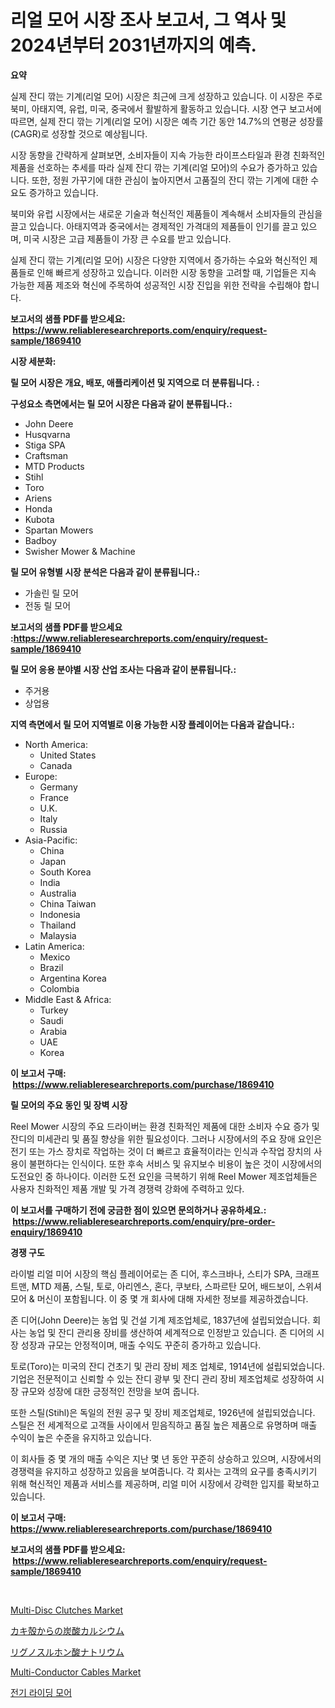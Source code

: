 <p><h1>리얼 모어 시장 조사 보고서, 그 역사 및 2024년부터 2031년까지의 예측.</h1></p><p><strong>요약</strong></p>
<p><p>실제 잔디 깎는 기계(리얼 모어) 시장은 최근에 크게 성장하고 있습니다. 이 시장은 주로 북미, 아태지역, 유럽, 미국, 중국에서 활발하게 활동하고 있습니다. 시장 연구 보고서에 따르면, 실제 잔디 깎는 기계(리얼 모어) 시장은 예측 기간 동안 14.7%의 연평균 성장률(CAGR)로 성장할 것으로 예상됩니다.</p><p>시장 동향을 간략하게 살펴보면, 소비자들이 지속 가능한 라이프스타일과 환경 친화적인 제품을 선호하는 추세를 따라 실제 잔디 깎는 기계(리얼 모어)의 수요가 증가하고 있습니다. 또한, 정원 가꾸기에 대한 관심이 높아지면서 고품질의 잔디 깎는 기계에 대한 수요도 증가하고 있습니다.</p><p>북미와 유럽 시장에서는 새로운 기술과 혁신적인 제품들이 계속해서 소비자들의 관심을 끌고 있습니다. 아태지역과 중국에서는 경제적인 가격대의 제품들이 인기를 끌고 있으며, 미국 시장은 고급 제품들이 가장 큰 수요를 받고 있습니다.</p><p>실제 잔디 깎는 기계(리얼 모어) 시장은 다양한 지역에서 증가하는 수요와 혁신적인 제품들로 인해 빠르게 성장하고 있습니다. 이러한 시장 동향을 고려할 때, 기업들은 지속 가능한 제품 제조와 혁신에 주목하여 성공적인 시장 진입을 위한 전략을 수립해야 합니다.</p></p>
<p><strong>보고서의 샘플 PDF를 받으세요: &nbsp;<a href="https://www.reliableresearchreports.com/enquiry/request-sample/1869410">https://www.reliableresearchreports.com/enquiry/request-sample/1869410</a></strong></p>
<p><strong>시장 세분화:</strong></p>
<p><strong> 릴 모어 시장은 개요, 배포, 애플리케이션 및 지역으로 더 분류됩니다. :</strong></p>
<p><strong>구성요소 측면에서는 릴 모어 시장은 다음과 같이 분류됩니다.:</strong></p>
<p><ul><li>John Deere</li><li>Husqvarna</li><li>Stiga SPA</li><li>Craftsman</li><li>MTD Products</li><li>Stihl</li><li>Toro</li><li>Ariens</li><li>Honda</li><li>Kubota</li><li>Spartan Mowers</li><li>Badboy</li><li>Swisher Mower & Machine</li></ul></p>
<p><strong> 릴 모어 유형별 시장 분석은 다음과 같이 분류됩니다.:</strong></p>
<p><ul><li>가솔린 릴 모어</li><li>전동 릴 모어</li></ul></p>
<p><strong>보고서의 샘플 PDF를 받으세요 :<a href="https://www.reliableresearchreports.com/enquiry/request-sample/1869410">https://www.reliableresearchreports.com/enquiry/request-sample/1869410</a></strong></p>
<p><strong> 릴 모어 응용 분야별 시장 산업 조사는 다음과 같이 분류됩니다.:</strong></p>
<p><ul><li>주거용</li><li>상업용</li></ul></p>
<p><strong>지역 측면에서 릴 모어 지역별로 이용 가능한 시장 플레이어는 다음과 같습니다.:</strong></p>
<p><ul>
    <li>
        North America:
        <ul>
            <li>United States</li>
            <li>Canada</li>
        </ul>
    </li>
    <li>
        Europe:
        <ul>
            <li>Germany</li>
            <li>France</li>
            <li>U.K.</li>
            <li>Italy</li>
            <li>Russia</li>
        </ul>
    </li>
    <li>
        Asia-Pacific:
        <ul>
            <li>China</li>
            <li>Japan</li>
            <li>South Korea</li>
            <li>India</li>
            <li>Australia</li>
            <li>China Taiwan</li>
            <li>Indonesia</li>
            <li>Thailand</li>
            <li>Malaysia</li>
        </ul>
    </li>
    <li>
        Latin America:
        <ul>
            <li>Mexico</li>
            <li>Brazil</li>
            <li>Argentina Korea</li>
            <li>Colombia</li>
        </ul>
    </li>
    <li>
        Middle East & Africa:
        <ul>
            <li>Turkey</li>
            <li>Saudi</li>
            <li>Arabia</li>
            <li>UAE</li>
            <li>Korea</li>
        </ul>
    </li>
    </ul></p>
<p><strong>이 보고서 구매: &nbsp;<a href="https://www.reliableresearchreports.com/purchase/1869410">https://www.reliableresearchreports.com/purchase/1869410</a></strong></p>
<p><strong>릴 모어의 주요 동인 및 장벽 시장</strong></p>
<p><p>Reel Mower 시장의 주요 드라이버는 환경 친화적인 제품에 대한 소비자 수요 증가 및 잔디의 미세관리 및 품질 향상을 위한 필요성이다. 그러나 시장에서의 주요 장애 요인은 전기 또는 가스 장치로 작업하는 것이 더 빠르고 효율적이라는 인식과 수작업 장치의 사용이 불편하다는 인식이다. 또한 후속 서비스 및 유지보수 비용이 높은 것이 시장에서의 도전요인 중 하나이다. 이러한 도전 요인을 극복하기 위해 Reel Mower 제조업체들은 사용자 친화적인 제품 개발 및 가격 경쟁력 강화에 주력하고 있다.</p></p>
<p><strong>이 보고서를 구매하기 전에 궁금한 점이 있으면 문의하거나 공유하세요.: &nbsp;<a href="https://www.reliableresearchreports.com/enquiry/pre-order-enquiry/1869410">https://www.reliableresearchreports.com/enquiry/pre-order-enquiry/1869410</a></strong></p>
<p><strong>경쟁 구도</strong></p>
<p><p>라이벌 리얼 미어 시장의 핵심 플레이어로는 존 디어, 후스크바나, 스티가 SPA, 크래프트맨, MTD 제품, 스틸, 토로, 아리엔스, 혼다, 쿠보타, 스파르탄 모어, 배드보이, 스위셔 모어 & 머신이 포함됩니다. 이 중 몇 개 회사에 대해 자세한 정보를 제공하겠습니다.</p><p>존 디어(John Deere)는 농업 및 건설 기계 제조업체로, 1837년에 설립되었습니다. 회사는 농업 및 잔디 관리용 장비를 생산하여 세계적으로 인정받고 있습니다. 존 디어의 시장 성장과 규모는 안정적이며, 매출 수익도 꾸준히 증가하고 있습니다.</p><p>토로(Toro)는 미국의 잔디 건초기 및 관리 장비 제조 업체로, 1914년에 설립되었습니다. 기업은 전문적이고 신뢰할 수 있는 잔디 광부 및 잔디 관리 장비 제조업체로 성장하여 시장 규모와 성장에 대한 긍정적인 전망을 보여 줍니다.</p><p>또한 스틸(Stihl)은 독일의 전원 공구 및 장비 제조업체로, 1926년에 설립되었습니다. 스틸은 전 세계적으로 고객들 사이에서 믿음직하고 품질 높은 제품으로 유명하며 매출 수익이 높은 수준을 유지하고 있습니다.</p><p>이 회사들 중 몇 개의 매출 수익은 지난 몇 년 동안 꾸준히 상승하고 있으며, 시장에서의 경쟁력을 유지하고 성장하고 있음을 보여줍니다. 각 회사는 고객의 요구를 충족시키기 위해 혁신적인 제품과 서비스를 제공하며, 리얼 미어 시장에서 강력한 입지를 확보하고 있습니다.</p></p>
<p><strong>이 보고서 구매: &nbsp; <a href="https://www.reliableresearchreports.com/purchase/1869410">https://www.reliableresearchreports.com/purchase/1869410</a></strong></p>
<p><strong>보고서의 샘플 PDF를 받으세요: &nbsp;<a href="https://www.reliableresearchreports.com/enquiry/request-sample/1869410">https://www.reliableresearchreports.com/enquiry/request-sample/1869410</a></strong><strong></strong></p>
<p>&nbsp;</p>
<p><p><a href="https://issuu.com/reportprime-2/docs/multi-disc-clutches-market-size-2030.pptx">Multi-Disc Clutches Market</a></p><p><a href="https://medium.com/@lenorakris2023/%E3%82%AB%E3%82%AD%E3%81%AE%E6%AE%BB%E3%81%8B%E3%82%89%E3%81%AE%E7%82%AD%E9%85%B8%E3%82%AB%E3%83%AB%E3%82%B7%E3%82%A6%E3%83%A0%E3%81%AE%E5%B8%82%E5%A0%B4%E5%8B%95%E5%90%91%E3%81%A8%E5%B8%82%E5%A0%B4%E5%88%86%E6%9E%90%E3%81%AF-2024%E5%B9%B4%E3%81%8B%E3%82%892031%E5%B9%B4%E3%81%BE%E3%81%A7%E3%81%AE%E6%9C%9F%E9%96%93%E3%81%AB%E4%BA%88%E6%B8%AC%E3%81%95%E3%82%8C%E3%81%A6%E3%81%84%E3%81%BE%E3%81%99-8da274bdcde0">カキ殻からの炭酸カルシウム</a></p><p><a href="https://github.com/vhemk0794148/Market-Research-Report-List-1/blob/main/58903713703.md">リグノスルホン酸ナトリウム</a></p><p><a href="https://issuu.com/reportprime-2/docs/multi-conductor-cables-market-size-2030.pptx">Multi-Conductor Cables Market</a></p><p><a href="https://github.com/vss5505pa7z1p/Market-Research-Report-List-1/blob/main/40046323246.md">전기 라이딩 모어</a></p></p>